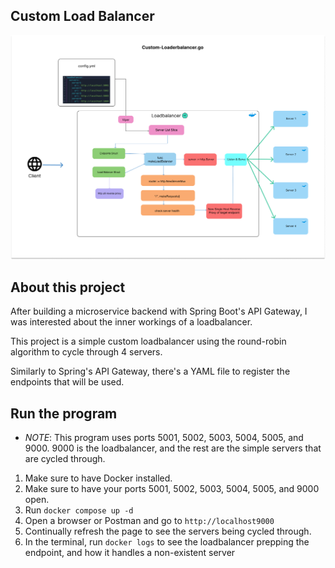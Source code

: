 ## Custom Load Balancer

![Custom Load Balancer Diagram](./Custom-Loadbalancer.go.png)

## About this project

After building a microservice backend with Spring Boot's API Gateway, I was interested about the inner workings of a loadbalancer.

This project is a simple custom loadbalancer using the round-robin algorithm to cycle through 4 servers.

Similarly to Spring's API Gateway, there's a YAML file to register the endpoints that will be used.

## Run the program

- _NOTE_: This program uses ports 5001, 5002, 5003, 5004, 5005, and 9000. 9000 is the loadbalancer, and the rest are the simple servers that are cycled through.

1. Make sure to have Docker installed.
2. Make sure to have your ports 5001, 5002, 5003, 5004, 5005, and 9000 open.
3. Run `docker compose up -d`
4. Open a browser or Postman and go to `http://localhost9000`
5. Continually refresh the page to see the servers being cycled through.
6. In the terminal, run `docker logs` to see the loadbalancer prepping the endpoint, and how it handles a non-existent server
